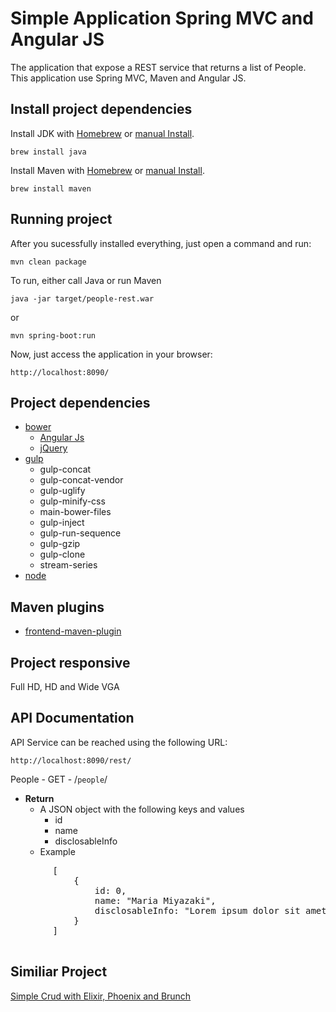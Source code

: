 Simple Application Spring MVC and Angular JS
=================================================
The application that expose a REST service that returns a list of People. This application use Spring MVC, Maven and Angular JS.

Install project dependencies
-----------------------------

Install JDK with [Homebrew](http://brew.sh/) or [manual Install](http://docs.oracle.com/javase/7/docs/webnotes/install/).

    brew install java

Install Maven with [Homebrew](http://brew.sh/) or [manual Install](https://maven.apache.org/install.html).

    brew install maven

Running project
-----------------------------------
After you sucessfully installed everything, just open a command and run:

    mvn clean package

To run, either call Java or run Maven

    java -jar target/people-rest.war

or

    mvn spring-boot:run

Now, just access the application in your browser:

    http://localhost:8090/

Project dependencies
-----------------------------------
- [bower](http://bower.io/)
  - [Angular Js](https://angularjs.org/)
  - [jQuery](https://jquery.com/)
- [gulp](http://gulpjs.com/)
  - gulp-concat
  - gulp-concat-vendor
  - gulp-uglify
  - gulp-minify-css
  - main-bower-files
  - gulp-inject
  - gulp-run-sequence
  - gulp-gzip
  - gulp-clone
  - stream-series
- [node](https://nodejs.org/)

Maven plugins
-----------------------------------
- [frontend-maven-plugin](https://github.com/eirslett/frontend-maven-plugin)

Project responsive
-----------------------------------
Full HD, HD and Wide VGA

API Documentation
-----------------------------------

API Service can be reached using the following URL:

    http://localhost:8090/rest/

People - GET - /<code>people</code>/
  * <b>Return</b>
    * A JSON object with the following keys and values
      * id
      * name
      * disclosableInfo
    * Example

   <pre>
        [
            {
                id: 0,
                name: "Maria Miyazaki",
                disclosableInfo: "Lorem ipsum dolor sit amet, consectetur adipiscing elit,sed do eiusmod tempor incididunt ut labore et dolore magna aliqua. Ut enim ad minim veniam, quis nostrud exercitation ullamco laboris nisi ut aliquip ex ea commodo consequat."
            }
        ]
    </pre>

Similiar Project
-----------------------------------
[Simple Crud with Elixir, Phoenix and Brunch](https://github.com/tiagobarreto/simple-crud-phoenix)